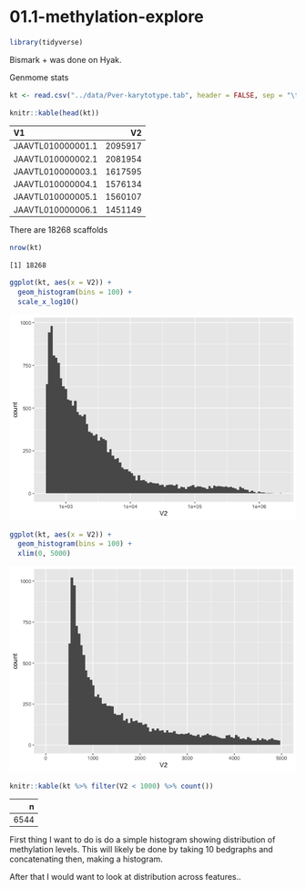 01.1-methylation-explore
================

``` r
library(tidyverse)
```

Bismark + was done on Hyak.

Genmome stats

``` r
kt <- read.csv("../data/Pver-karytotype.tab", header = FALSE, sep = "\t")
```

``` r
knitr::kable(head(kt))
```

| V1                |      V2 |
|:------------------|--------:|
| JAAVTL010000001.1 | 2095917 |
| JAAVTL010000002.1 | 2081954 |
| JAAVTL010000003.1 | 1617595 |
| JAAVTL010000004.1 | 1576134 |
| JAAVTL010000005.1 | 1560107 |
| JAAVTL010000006.1 | 1451149 |

There are 18268 scaffolds

``` r
nrow(kt)
```

    [1] 18268

``` r
ggplot(kt, aes(x = V2)) +
  geom_histogram(bins = 100) +
  scale_x_log10()
```

![](01.1-methylation-explore.markdown_github_files/figure-markdown_github/unnamed-chunk-5-1.png)

``` r
ggplot(kt, aes(x = V2)) +
  geom_histogram(bins = 100) +
  xlim(0, 5000)
```

![](01.1-methylation-explore.markdown_github_files/figure-markdown_github/unnamed-chunk-6-1.png)

``` r
knitr::kable(kt %>% filter(V2 < 1000) %>% count())
```

|    n |
|-----:|
| 6544 |

First thing I want to do is do a simple histogram showing distribution
of methylation levels. This will likely be done by taking 10 bedgraphs
and concatenating then, making a histogram.

After that I would want to look at distribution across features..

## 
